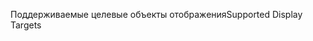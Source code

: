 <span data-ttu-id="7f730-101">Поддерживаемые целевые объекты отображения</span><span class="sxs-lookup"><span data-stu-id="7f730-101">Supported Display Targets</span></span>
